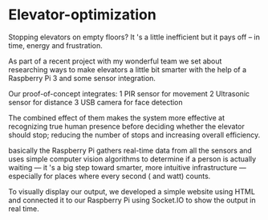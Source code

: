# Elevator-optimization
Stopping elevators on empty floors? It 's a little inefficient but it pays off – in time, energy and frustration.

As part of a recent project with my wonderful team we set about researching ways to make elevators a little bit smarter with the help of a Raspberry Pi 3 and some sensor integration.

Our proof-of-concept integrates:
1 PIR sensor for movement
2 Ultrasonic sensor for distance
3 USB camera for face detection

The combined effect of them makes the system more effective at recognizing true human presence before deciding whether the elevator should stop; reducing the number of stops and increasing overall efficiency.

basically the Raspberry Pi gathers real-time data from all the sensors and uses simple computer vision algorithms to determine if a person is actually waiting — it 's a big step toward smarter, more intuitive infrastructure — especially for places where every second ( and watt) counts.

To visually display our output, we developed a simple website using HTML and connected it to our Raspberry Pi using Socket.IO to show the output in real time.
